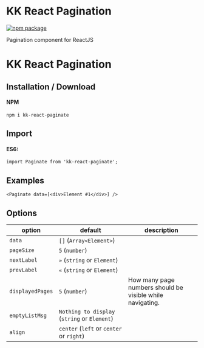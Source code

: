 # KK React Pagination

[![npm package](https://img.shields.io/npm/v/kk-react-paginate.png?style=flat-square)](https://www.npmjs.org/package/kk-react-paginate)

Pagination component for ReactJS


KK React Pagination
===================

Installation / Download
-----------------------

#### NPM
`npm i kk-react-paginate`

Import
--------
#### ES6:
`import Paginate from 'kk-react-paginate';`

Examples
--------
`<Paginate data=[<div>Element #1</div>] />`

Options
-------

| option      | default         | description |
|-------------|-----------------|-------------|
| `data`  | `[]` (`Array<Element>`)  |             |
| `pageSize`  | `5` (`number`)  |             |
| `nextLabel`  | `»` (`string` or `Element`)  |             |
| `prevLabel`  | `«` (`string` or `Element`)  |             |
| `displayedPages`  | `5` (`number`)  | How many page numbers should be visible while navigating. |
| `emptyListMsg`  | `Nothing to display` (`string` or `Element`)  |  |
| `align`  | `center` (`left` or `center` or `right`)  |  |